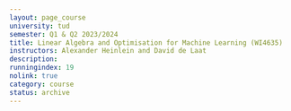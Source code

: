 ```yaml
---
layout: page_course
university: tud
semester: Q1 & Q2 2023/2024
title: Linear Algebra and Optimisation for Machine Learning (WI4635)
instructors: Alexander Heinlein and David de Laat
description:
runningindex: 19
nolink: true
category: course
status: archive
---
```

